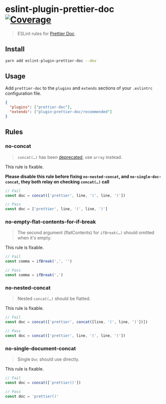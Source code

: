 # eslint-plugin-prettier-doc [![Coverage](https://img.shields.io/coveralls/github/fisker/eslint-plugin-prettier-doc?style=flat-square)](https://coveralls.io/github/fisker/eslint-plugin-prettier-doc)

> ESLint rules for [Prettier Doc](https://github.com/prettier/prettier/blob/main/commands.md).

## Install

```bash
yarn add eslint-plugin-prettier-doc --dev
```

## Usage

Add `prettier-doc` to the `plugins` and `extends` sections of your `.eslintrc` configuration file.

```json
{
  "plugins": ["prettier-doc"],
  "extends": ["plugin:prettier-doc/recommended"]
}
```

## Rules

### no-concat

> `concat(…)` has been [deprecated](https://github.com/prettier/prettier/pull/9733), use `array` instead.

This rule is fixable.

**Please disable this rule before fixing `no-nested-concat`, and `no-single-doc-concat`, they both relay on checking `concat(…)` call**

```js
// Fail
const doc = concat(['prettier', line, '(', line, ')'])
```

```js
// Pass
const doc = ['prettier', line, '(', line, ')']
```

### no-empty-flat-contents-for-if-break

> The second argument (flatContents) for `ifBreak(…)` should omitted when it's empty.

This rule is fixable.

```js
// Fail
const comma = ifBreak(',', '')
```

```js
// Pass
const comma = ifBreak(',')
```

### no-nested-concat

> Nested `concat(…)` should be flatted.

This rule is fixable.

```js
// Fail
const doc = concat(['prettier', concat([line, '(', line, ')'])])
```

```js
// Pass
const doc = concat(['prettier', line, '(', line, ')'])
```

### no-single-document-concat

> Single `Doc` should use directly.

This rule is fixable.

```js
// Fail
const doc = concat(['prettier()'])
```

```js
// Pass
const doc = 'prettier()'
```
